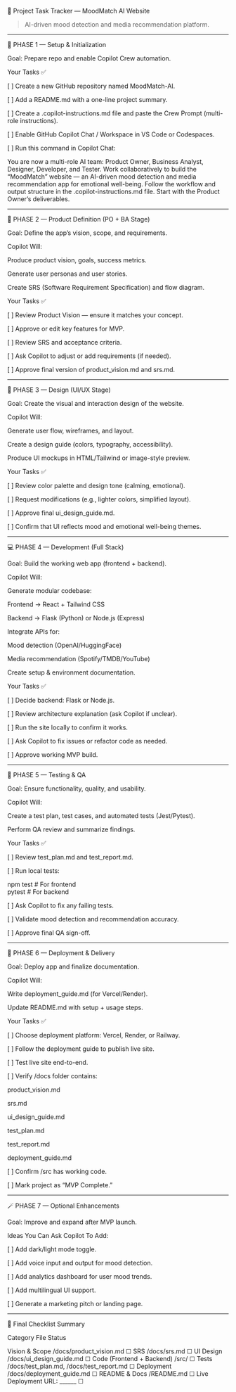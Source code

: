 🧠 Project Task Tracker — MoodMatch AI Website
 
> AI-driven mood detection and media recommendation platform.
 
 
 
 
---
 
🧭 PHASE 1 — Setup & Initialization
 
Goal: Prepare repo and enable Copilot Crew automation.
 
Your Tasks ✅
 
[ ] Create a new GitHub repository named MoodMatch-AI.
 
[ ] Add a README.md with a one-line project summary.
 
[ ] Create a .copilot-instructions.md file and paste the Crew Prompt (multi-role instructions).
 
[ ] Enable GitHub Copilot Chat / Workspace in VS Code or Codespaces.
 
[ ] Run this command in Copilot Chat:
 
You are now a multi-role AI team: Product Owner, Business Analyst, Designer, Developer, and Tester.
Work collaboratively to build the “MoodMatch” website — an AI-driven mood detection and media recommendation app for emotional well-being.
Follow the workflow and output structure in the .copilot-instructions.md file.
Start with the Product Owner’s deliverables.
 
 
 
---
 
🧩 PHASE 2 — Product Definition (PO + BA Stage)
 
Goal: Define the app’s vision, scope, and requirements.
 
Copilot Will:
 
Produce product vision, goals, success metrics.
 
Generate user personas and user stories.
 
Create SRS (Software Requirement Specification) and flow diagram.
 
 
Your Tasks ✅
 
[ ] Review Product Vision — ensure it matches your concept.
 
[ ] Approve or edit key features for MVP.
 
[ ] Review SRS and acceptance criteria.
 
[ ] Ask Copilot to adjust or add requirements (if needed).
 
[ ] Approve final version of product_vision.md and srs.md.
 
 
 
---
 
🎨 PHASE 3 — Design (UI/UX Stage)
 
Goal: Create the visual and interaction design of the website.
 
Copilot Will:
 
Generate user flow, wireframes, and layout.
 
Create a design guide (colors, typography, accessibility).
 
Produce UI mockups in HTML/Tailwind or image-style preview.
 
 
Your Tasks ✅
 
[ ] Review color palette and design tone (calming, emotional).
 
[ ] Request modifications (e.g., lighter colors, simplified layout).
 
[ ] Approve final ui_design_guide.md.
 
[ ] Confirm that UI reflects mood and emotional well-being themes.
 
 
 
---
 
💻 PHASE 4 — Development (Full Stack)
 
Goal: Build the working web app (frontend + backend).
 
Copilot Will:
 
Generate modular codebase:
 
Frontend → React + Tailwind CSS
 
Backend → Flask (Python) or Node.js (Express)
 
 
Integrate APIs for:
 
Mood detection (OpenAI/HuggingFace)
 
Media recommendation (Spotify/TMDB/YouTube)
 
 
Create setup & environment documentation.
 
 
Your Tasks ✅
 
[ ] Decide backend: Flask or Node.js.
 
[ ] Review architecture explanation (ask Copilot if unclear).
 
[ ] Run the site locally to confirm it works.
 
[ ] Ask Copilot to fix issues or refactor code as needed.
 
[ ] Approve working MVP build.
 
 
 
---
 
🧪 PHASE 5 — Testing & QA
 
Goal: Ensure functionality, quality, and usability.
 
Copilot Will:
 
Create a test plan, test cases, and automated tests (Jest/Pytest).
 
Perform QA review and summarize findings.
 
 
Your Tasks ✅
 
[ ] Review test_plan.md and test_report.md.
 
[ ] Run local tests:
 
npm test     # For frontend  
pytest       # For backend
 
[ ] Ask Copilot to fix any failing tests.
 
[ ] Validate mood detection and recommendation accuracy.
 
[ ] Approve final QA sign-off.
 
 
 
---
 
🚀 PHASE 6 — Deployment & Delivery
 
Goal: Deploy app and finalize documentation.
 
Copilot Will:
 
Write deployment_guide.md (for Vercel/Render).
 
Update README.md with setup + usage steps.
 
 
Your Tasks ✅
 
[ ] Choose deployment platform: Vercel, Render, or Railway.
 
[ ] Follow the deployment guide to publish live site.
 
[ ] Test live site end-to-end.
 
[ ] Verify /docs folder contains:
 
product_vision.md
 
srs.md
 
ui_design_guide.md
 
test_plan.md
 
test_report.md
 
deployment_guide.md
 
 
[ ] Confirm /src has working code.
 
[ ] Mark project as “MVP Complete.”
 
 
 
---
 
🪄 PHASE 7 — Optional Enhancements
 
Goal: Improve and expand after MVP launch.
 
Ideas You Can Ask Copilot To Add:
 
[ ] Add dark/light mode toggle.
 
[ ] Add voice input and output for mood detection.
 
[ ] Add analytics dashboard for user mood trends.
 
[ ] Add multilingual UI support.
 
[ ] Generate a marketing pitch or landing page.
 
 
 
---
 
🧾 Final Checklist Summary
 
Category File Status
 
Vision & Scope /docs/product_vision.md ☐
SRS /docs/srs.md ☐
UI Design /docs/ui_design_guide.md ☐
Code (Frontend + Backend) /src/ ☐
Tests /docs/test_plan.md, /docs/test_report.md ☐
Deployment /docs/deployment_guide.md ☐
README & Docs /README.md ☐
Live Deployment URL: ______ ☐
